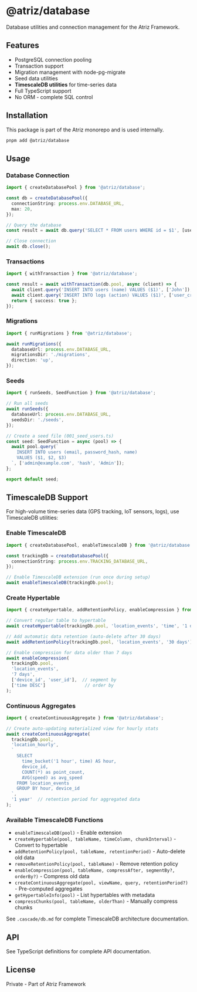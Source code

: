 # @atriz/database

Database utilities and connection management for the Atriz Framework.

## Features

- PostgreSQL connection pooling
- Transaction support
- Migration management with node-pg-migrate
- Seed data utilities
- **TimescaleDB utilities** for time-series data
- Full TypeScript support
- No ORM - complete SQL control

## Installation

This package is part of the Atriz monorepo and is used internally.

```bash
pnpm add @atriz/database
```

## Usage

### Database Connection

```typescript
import { createDatabasePool } from '@atriz/database';

const db = createDatabasePool({
  connectionString: process.env.DATABASE_URL,
  max: 20,
});

// Query the database
const result = await db.query('SELECT * FROM users WHERE id = $1', [userId]);

// Close connection
await db.close();
```

### Transactions

```typescript
import { withTransaction } from '@atriz/database';

const result = await withTransaction(db.pool, async (client) => {
  await client.query('INSERT INTO users (name) VALUES ($1)', ['John']);
  await client.query('INSERT INTO logs (action) VALUES ($1)', ['user_created']);
  return { success: true };
});
```

### Migrations

```typescript
import { runMigrations } from '@atriz/database';

await runMigrations({
  databaseUrl: process.env.DATABASE_URL,
  migrationsDir: './migrations',
  direction: 'up',
});
```

### Seeds

```typescript
import { runSeeds, SeedFunction } from '@atriz/database';

// Run all seeds
await runSeeds({
  databaseUrl: process.env.DATABASE_URL,
  seedsDir: './seeds',
});

// Create a seed file (001_seed_users.ts)
const seed: SeedFunction = async (pool) => {
  await pool.query(`
    INSERT INTO users (email, password_hash, name)
    VALUES ($1, $2, $3)
  `, ['admin@example.com', 'hash', 'Admin']);
};

export default seed;
```

## TimescaleDB Support

For high-volume time-series data (GPS tracking, IoT sensors, logs), use TimescaleDB utilities:

### Enable TimescaleDB

```typescript
import { createDatabasePool, enableTimescaleDB } from '@atriz/database';

const trackingDb = createDatabasePool({
  connectionString: process.env.TRACKING_DATABASE_URL,
});

// Enable TimescaleDB extension (run once during setup)
await enableTimescaleDB(trackingDb.pool);
```

### Create Hypertable

```typescript
import { createHypertable, addRetentionPolicy, enableCompression } from '@atriz/database';

// Convert regular table to hypertable
await createHypertable(trackingDb.pool, 'location_events', 'time', '1 day');

// Add automatic data retention (auto-delete after 30 days)
await addRetentionPolicy(trackingDb.pool, 'location_events', '30 days');

// Enable compression for data older than 7 days
await enableCompression(
  trackingDb.pool,
  'location_events',
  '7 days',
  ['device_id', 'user_id'],  // segment by
  ['time DESC']               // order by
);
```

### Continuous Aggregates

```typescript
import { createContinuousAggregate } from '@atriz/database';

// Create auto-updating materialized view for hourly stats
await createContinuousAggregate(
  trackingDb.pool,
  'location_hourly',
  `
    SELECT
      time_bucket('1 hour', time) AS hour,
      device_id,
      COUNT(*) as point_count,
      AVG(speed) as avg_speed
    FROM location_events
    GROUP BY hour, device_id
  `,
  '1 year'  // retention period for aggregated data
);
```

### Available TimescaleDB Functions

- `enableTimescaleDB(pool)` - Enable extension
- `createHypertable(pool, tableName, timeColumn, chunkInterval)` - Convert to hypertable
- `addRetentionPolicy(pool, tableName, retentionPeriod)` - Auto-delete old data
- `removeRetentionPolicy(pool, tableName)` - Remove retention policy
- `enableCompression(pool, tableName, compressAfter, segmentBy?, orderBy?)` - Compress old data
- `createContinuousAggregate(pool, viewName, query, retentionPeriod?)` - Pre-computed aggregates
- `getHypertableInfo(pool)` - List hypertables with metadata
- `compressChunks(pool, tableName, olderThan)` - Manually compress chunks

See `.cascade/db.md` for complete TimescaleDB architecture documentation.

## API

See TypeScript definitions for complete API documentation.

## License

Private - Part of Atriz Framework

